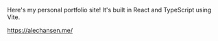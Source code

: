 Here's my personal portfolio site! It's built in React and TypeScript using Vite.

https://alechansen.me/

